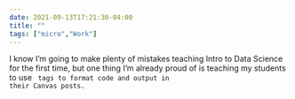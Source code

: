 ```yaml
---
date: 2021-09-13T17:21:30-04:00
title: ""
tags: ["micro","Work"]
---
```

I know I’m going to make plenty of mistakes teaching Intro to Data Science for the first time, but one thing I’m already proud of is teaching my students to use <code> tags to format code and output in their Canvas posts.
